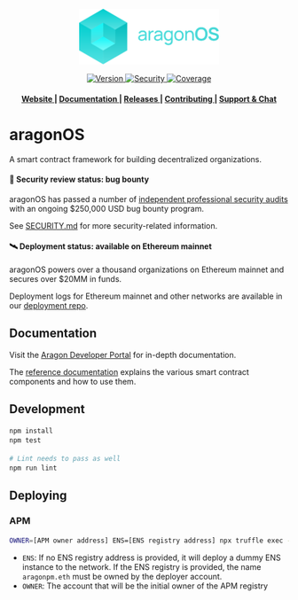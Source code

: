 <p align="center"><img width="50%" src=".github/assets/aragonos.svg"></p>

<div align="center">
  <!-- NPM -->
  <a href="https://npmjs.org/package/@aragon/os">
    <img src="https://img.shields.io/npm/v/@aragon/os.svg?style=flat-square" alt="Version" />
  </a>
  <!-- Security -->
  <a href="SECURITY.md">
    <img src="https://img.shields.io/badge/security-audited-green?style=flat-square" alt="Security" />
  </a>
  <!-- Coverage -->
  <a href="https://coveralls.io/github/aragon/aragonOS?branch=master">
    <img src="https://img.shields.io/coveralls/aragon/aragonOS/master.svg?style=flat-square" alt="Coverage" />
  </a>
</div>

<div align="center">
  <h4>
    <a href="https://aragon.org">
      Website
    </a>
    <span> | </span>
    <a href="https://hack.aragon.org/docs/aragonos-intro.html">
      Documentation
    </a>
    <span> | </span>
    <a href="https://github.com/aragon/aragonOS/releases">
      Releases
    </a>
    <span> | </span>
    <a href="CONTRIBUTING.md">
      Contributing
    </a>
    <span> | </span>
    <a href="https://spectrum.chat/aragon/aragonos">
      Support &amp; Chat
    </a>
  </h4>
</div>

# aragonOS

A smart contract framework for building decentralized organizations.

#### 🚨 Security review status: bug bounty

aragonOS has passed a number of [independent professional security audits](https://wiki.aragon.org/association/security/) with an ongoing $250,000 USD bug bounty program.

See [SECURITY.md](SECURITY.md) for more security-related information.

#### 🛰 Deployment status: available on Ethereum mainnet

aragonOS powers over a thousand organizations on Ethereum mainnet and secures over $20MM in funds.

Deployment logs for Ethereum mainnet and other networks are available in our [deployment
repo](https://github.com/aragon/deployments).

## Documentation

Visit the [Aragon Developer Portal](https://hack.aragon.org/docs/aragonos-intro.html) for in-depth documentation.

The [reference documentation](https://hack.aragon.org/docs/aragonos-ref.html) explains the various smart contract components and how to use them.

## Development

```sh
npm install
npm test

# Lint needs to pass as well
npm run lint
```

## Deploying

### APM
```sh
OWNER=[APM owner address] ENS=[ENS registry address] npx truffle exec --network [network] scripts/deploy-apm.js
```

- `ENS`: If no ENS registry address is provided, it will deploy a dummy ENS instance to the network. If the ENS registry is provided, the name `aragonpm.eth` must be owned by the deployer account.
- `OWNER`: The account that will be the initial owner of the APM registry
